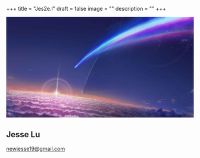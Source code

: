 +++
title = "Jes2e.l"
draft = false
image = ""
description = ""
+++


![](779139_11zon.jpg)

## Jesse Lu

newjesse19@gmail.com